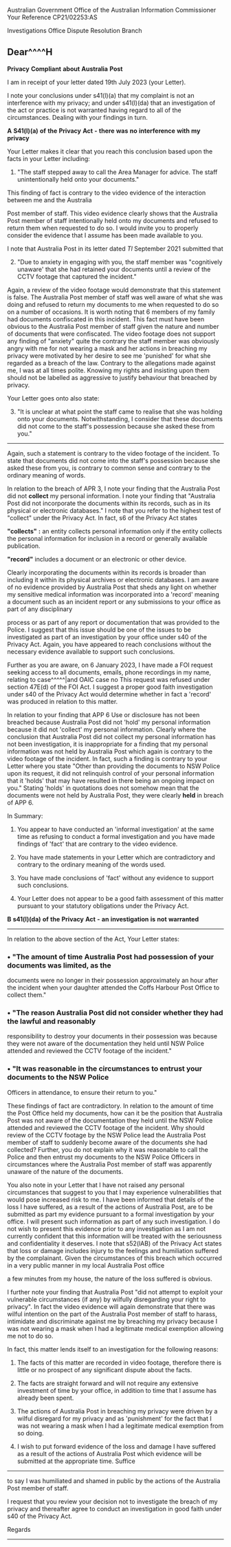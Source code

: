 Australian Government
Office of the Australian Information Commissioner
Your Reference CP21/02253:AS

Investigations Office
Dispute Resolution Branch

## Dear^^^^H

**Privacy** **Compliant** **about** **Australia** **Post**

I am in receipt of your letter dated 19th July 2023 (your Letter).

I note your conclusions under s41(l)(a) that my complaint is not an interference with my privacy;
and under s41(l)(da) that an investigation of the act or practice is not warranted having regard to all
of the circumstances. Dealing with your findings in turn.

**A** **S41(l)(a)** **of** **the** **Privacy** **Act** **-** **there** **was** **no** **interference** **with** **my** **privacy**

Your Letter makes it clear that you reach this conclusion based upon the facts in your Letter
including:

1. "The staff stepped away to call the Area Manager for advice. The staff unintentionally held
onto your documents."

This finding of fact is contrary to the video evidence of the interaction between me and the Australia

Post member of staff. This video evidence clearly shows that the Australia Post member of staff
intentionally held onto my documents and refused to return them when requested to do so. I would
invite you to properly consider the evidence that I assume has been made available to you.

I note that Australia Post in its letter dated _Tl_ September 2021 submitted that

2. "Due to anxiety in engaging with you, the staff member was "cognitively unaware' that she
had retained your documents until a review of the CCTV footage that captured the incident."

Again, a review of the video footage would demonstrate that this statement is false. The Australia
Post member of staff was well aware of what she was doing and refused to return my documents to
me when requested to do so on a number of occasions. It is worth noting that 6 members of my
family had documents confiscated in this incident. This fact must have been obvious to the Australia
Post member of staff given the nature and number of documents that were confiscated. The video
footage does not support any finding of "anxiety" quite the contrary the staff member was obviously
angry with me for not wearing a mask and her actions in breaching my privacy were motivated by
her desire to see me 'punished' for what she regarded as a breach of the law. Contrary to the
allegations made against me, I was at all times polite. Knowing my rights and insisting upon them
should not be labelled as aggressive to justify behaviour that breached by privacy.

Your Letter goes onto also state:

3. "It is unclear at what point the staff came to realise that she was holding onto your
documents. Notwithstanding, I consider that these documents did not come to the staff's
possession because she asked these from you."


-----

Again, such a statement is contrary to the video footage of the incident. To state that documents
did not come into the staff's possession because she asked these from you, is contrary to common
sense and contrary to the ordinary meaning of words.

In relation to the breach of APR 3, I note your finding that the Australia Post did not **collect** my
personal information. I note your finding that "Australia Post did not incorporate the documents
within its records, such as in its physical or electronic databases." I note that you refer to the highest
test of "collect" under the Privacy Act. In fact, s6 of the Privacy Act states

**"collects"** **:** an entity collects personal information only if the entity collects the personal
information for inclusion in a record or generally available publication.

**"record"** includes a document or an electronic or other device.

Clearly incorporating the documents within its records is broader than including it within its physical
archives or electronic databases. I am aware of no evidence provided by Australia Post that sheds
any light on whether my sensitive medical information was incorporated into a 'record' meaning a
document such as an incident report or any submissions to your office as part of any disciplinary

process or as part of any report or documentation that was provided to the Police. I suggest that
this issue should be one of the issues to be investigated as part of an investigation by your office
under s40 of the Privacy Act. Again, you have appeared to reach conclusions without the necessary
evidence available to support such conclusions.

Further as you are aware, on 6 January 2023, I have made a FOI request seeking access to all
documents, emails, phone recordings in my name, relating to case^^^^^|and OAIC case no
This request was refused under section 47E(d) of the FOI Act. I suggest a proper good
faith investigation under s40 of the Privacy Act would determine whether in fact a 'record' was
produced in relation to this matter.

In relation to your finding that APP 6 Use or disclosure has not been breached because Australia Post
did not 'hold' my personal information because it did not 'collect' my personal information. Clearly
where the conclusion that Australia Post did not collect my personal information has not been
investigation, it is inappropriate for a finding that my personal information was not held by Australia
Post which again is contrary to the video footage of the incident. In fact, such a finding is contrary to
your Letter where you state "Other than providing the documents to NSW Police upon its request, it
did not relinquish control of your personal information that it 'holds' that may have resulted in there
being an ongoing impact on you." Stating 'holds' in quotations does not somehow mean that the
documents were not held by Australia Post, they were clearly **held** in breach of APP 6.

In Summary:

1. You appear to have conducted an 'informal investigation' at the same time as refusing to
conduct a formal investigation and you have made findings of 'fact' that are contrary to the
video evidence.

2. You have made statements in your Letter which are contradictory and contrary to the
ordinary meaning of the words used.

3. You have made conclusions of 'fact' without any evidence to support such conclusions.

4. Your Letter does not appear to be a good faith assessment of this matter pursuant to your
statutory obligations under the Privacy Act.

**B** **s41(l)(da)** **of** **the** **Privacy** **Act** **-** **an** **investigation** **is** **not** **warranted**


-----

In relation to the above section of the Act, Your Letter states:

### • "The amount of time Australia Post had possession of your documents was limited, as the
documents were no longer in their possession approximately an hour after the incident
when your daughter attended the Coffs Harbour Post Office to collect them."

### • "The reason Australia Post did not consider whether they had the lawful and reasonably
responsibility to destroy your documents in their possession was because they were not
aware of the documentation they held until NSW Police attended and reviewed the CCTV
footage of the incident."

### • "It was reasonable in the circumstances to entrust your documents to the NSW Police
Officers in attendance, to ensure their return to you."

These findings of fact are contradictory. In relation to the amount of time the Post Office held my
documents, how can it be the position that Australia Post was not aware of the documentation they
held until the NSW Police attended and reviewed the CCTV footage of the incident. Why should
review of the CCTV footage by the NSW Police lead the Australia Post member of staff to suddenly
become aware of the documents she had collected? Further, you do not explain why it was
reasonable to call the Police and then entrust my documents to the NSW Police Officers in
circumstances where the Australia Post member of staff was apparently unaware of the nature of
the documents.

You also note in your Letter that I have not raised any personal circumstances that suggest to you
that I may experience vulnerabilities that would pose increased risk to me. I have been informed
that details of the loss I have suffered, as a result of the actions of Australia Post, are to be
submitted as part my evidence pursuant to a formal investigation by your office. I will present such
information as part of any such investigation. I do not wish to present this evidence prior to any
investigation as I am not currently confident that this information will be treated with the
seriousness and confidentiality it deserves. I note that s52(lAB) of the Privacy Act states that loss or
damage includes injury to the feelings and humiliation suffered by the complainant. Given the
circumstances of this breach which occurred in a very public manner in my local Australia Post office

a few minutes from my house, the nature of the loss suffered is obvious.

I further note your finding that Australia Post "did not attempt to exploit your vulnerable
circumstances (if any) by wilfully disregarding your right to privacy". In fact the video evidence will
again demonstrate that there was wilful intention on the part of the Australia Post member of staff
to harass, intimidate and discriminate against me by breaching my privacy because I was not
wearing a mask when I had a legitimate medical exemption allowing me not to do so.

In fact, this matter lends itself to an investigation for the following reasons:

1. The facts of this matter are recorded in video footage, therefore there is little or no prospect
of any significant dispute about the facts.

2. The facts are straight forward and will not require any extensive investment of time by your
office, in addition to time that I assume has already been spent.

3. The actions of Australia Post in breaching my privacy were driven by a wilful disregard for my
privacy and as 'punishment' for the fact that I was not wearing a mask when I had a
legitimate medical exemption from so doing.

4. I wish to put forward evidence of the loss and damage I have suffered as a result of the
actions of Australia Post which evidence will be submitted at the appropriate time. Suffice


-----

to say I was humiliated and shamed in public by the actions of the Australia Post member of
staff.

I request that you review your decision not to investigate the breach of my privacy and thereafter
agree to conduct an investigation in good faith under s40 of the Privacy Act.

Regards


-----

